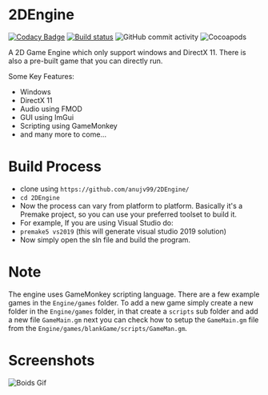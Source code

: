 # 2DEngine

[![Codacy Badge](https://api.codacy.com/project/badge/Grade/743201b8fff64f09a64aa8383d95b332)](https://app.codacy.com/app/preversewharf45/2DEngine?utm_source=github.com&utm_medium=referral&utm_content=preversewharf45/2DEngine&utm_campaign=Badge_Grade_Dashboard)
[![Build status](https://ci.appveyor.com/api/projects/status/etaolb6d63ofblf1/branch/master?svg=true)](https://ci.appveyor.com/project/preversewharf45/2dengine/branch/master)
![GitHub commit activity](https://img.shields.io/github/commit-activity/w/preversewharf45/2DEngine.svg)
![Cocoapods](https://img.shields.io/cocoapods/l/AFNetworking.svg)

A 2D Game Engine which only support windows and DirectX 11. There is also a pre-built game
that you can directly run.

Some Key Features:
* Windows
* DirectX 11
* Audio using FMOD
* GUI using ImGui
* Scripting using GameMonkey
* and many more to come...

# Build Process

* clone using ``` https://github.com/anujv99/2DEngine/ ```
* ``` cd 2DEngine ```
* Now the process can vary from platform to platform. Basically it's a Premake project, so you
  can use your preferred toolset to build it.
* For example, If you are using Visual Studio do:
* ```premake5 vs2019``` (this will generate visual studio 2019 solution)
* Now simply open the sln file and build the program.

# Note
The engine uses GameMonkey scripting language. There are a few example games in the ```Engine/games``` folder.
To add a new game simply create a new folder in the ```Engine/games``` folder, in that create a ```scripts``` sub folder and add a new file ```GameMain.gm``` next you can check how to setup the ```GameMain.gm``` file from the ```Engine/games/blankGame/scripts/GameMan.gm```.

# Screenshots

![Boids Gif](Screenshots/boids.gif)

